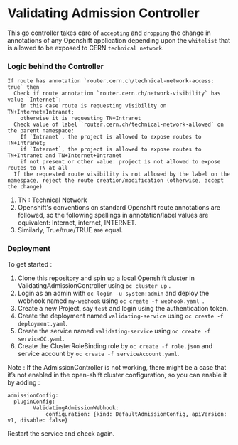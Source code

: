 # Validating Admission Controller
This go controller takes care of `accepting` and `dropping` the change in annotations of any Openshift application depending upon the `whitelist` that is allowed to be exposed to CERN `technical network`.

### Logic behind the Controller

```
If route has annotation `router.cern.ch/technical-network-access: true` then
  Check if route annotation `router.cern.ch/network-visibility` has value `Internet`:
    in this case route is requesting visibility on TN+Internet+Intranet;
    otherwise it is requesting TN+Intranet
  Check value of label `router.cern.ch/technical-network-allowed` on the parent namespace:
    If `Intranet`, the project is allowed to expose routes to TN+Intranet;
    if `Internet`, the project is allowed to expose routes to TN+Intranet and TN+Internet+Intranet
    if not present or other value: project is not allowed to expose routes to TN at all
  If the requested route visibility is not allowed by the label on the namespace, reject the route creation/modification (otherwise, accept the change)
```

1. TN : Technical Network
2. Openshift's conventions on standard Openshift route annotations are followed, so the following spellings in annotation/label values are equivalent: Internet, internet, INTERNET.
3. Similarly, True/true/TRUE are equal.

### Deployment

To get started :

1. Clone this repository and spin up a local Openshift cluster in ValidatingAdmissionController using ``` oc cluster up ``` .
2. Login as an admin with ``` oc login -u system:admin ``` and deploy the webhook named `my-webhook` using ``` oc create -f webhook.yaml  ```.
3. Create a new Project, say `test` and login using the authentication token.
4. Create the deployment named `validating-service` using ``` oc create -f deployment.yaml ```.
5. Create the service named `validating-service` using ``` oc create -f serviceOC.yaml ```.
6. Create the ClusterRoleBinding role by ``` oc create -f role.json ``` and service account by ``` oc create -f serviceAccount.yaml ```.


Note : If the AdmissionController is not working, there might be a case that it’s not enabled in the open-shift cluster configuration, so you can enable it by adding :

``` 
admissionConfig:
  pluginConfig:
        ValidatingAdmissionWebhook:
            configuration: {kind: DefaultAdmissionConfig, apiVersion: v1, disable: false}
```
Restart the service and check again.
